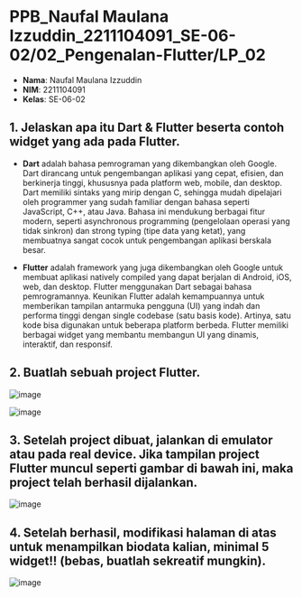 # PPB_Naufal Maulana Izzuddin_2211104091_SE-06-02/02_Pengenalan-Flutter/LP_02

- **Nama**: Naufal Maulana Izzuddin
- **NIM**: 2211104091
- **Kelas**: SE-06-02

## 1. Jelaskan apa itu Dart & Flutter beserta contoh widget yang ada pada Flutter.

- **Dart** adalah bahasa pemrograman yang dikembangkan oleh Google. Dart dirancang untuk pengembangan aplikasi yang cepat, efisien, dan berkinerja tinggi, khususnya pada platform web, mobile, dan desktop. Dart memiliki sintaks yang mirip dengan C, sehingga mudah dipelajari oleh programmer yang sudah familiar dengan bahasa seperti JavaScript, C++, atau Java. Bahasa ini mendukung berbagai fitur modern, seperti asynchronous programming (pengelolaan operasi yang tidak sinkron) dan strong typing (tipe data yang ketat), yang membuatnya sangat cocok untuk pengembangan aplikasi berskala besar.

- **Flutter** adalah framework yang juga dikembangkan oleh Google untuk membuat aplikasi natively compiled yang dapat berjalan di Android, iOS, web, dan desktop. Flutter menggunakan Dart sebagai bahasa pemrogramannya. Keunikan Flutter adalah kemampuannya untuk memberikan tampilan antarmuka pengguna (UI) yang indah dan performa tinggi dengan single codebase (satu basis kode). Artinya, satu kode bisa digunakan untuk beberapa platform berbeda. Flutter memiliki berbagai widget yang membantu membangun UI yang dinamis, interaktif, dan responsif.

## 2. Buatlah sebuah project Flutter.
![image](img/create-project-flutter.png)

![image](img/project-flutter.png)

## 3. Setelah project dibuat, jalankan di emulator atau pada real device. Jika tampilan project Flutter muncul seperti gambar di bawah ini, maka project telah berhasil dijalankan.
![image](img/flutter-demo-home-page.png)

## 4. Setelah berhasil, modifikasi halaman di atas untuk menampilkan biodata kalian, minimal 5 widget!! (bebas, buatlah sekreatif mungkin).
![image](img/page-biodata.png)
